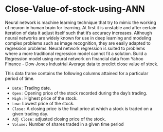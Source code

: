 # Close-Value-of-stock-using-ANN
Neural network is machine learning technique that try to mimic the working of neuron in
human brain for learning. At first it is unstable and after certain iteration of data it adjust
itself such that it’s accuracy increases. Although neural networks are widely known for use
in deep learning and modeling complex problems such as image recognition, they are easily
adapted to regression problems. Neural network regression is suited to problems where a
more traditional regression model cannot fit a solution.
Build a Regression model using neural network on financial data from Yahoo Finance - Dow
Jones Industrial Average data to predict close value of stock. <br>

This data frame contains the following columns attained for a particular period of time.<br>
* `Date:` Trading date.<br>
* `Open:` Opening price of the stock recorded during the day’s trading.<br>
* `High:` Highest price of the stock.<br>
* `Low:` Lowest price of the stock.<br>
* `Close:` A closing price is the final price at which a stock is traded on a given trading
day.<br>
* `Adj Close:` adjusted closing price of the stock.<br>
* `Volume:` Number of shares traded in a given time period<br>
